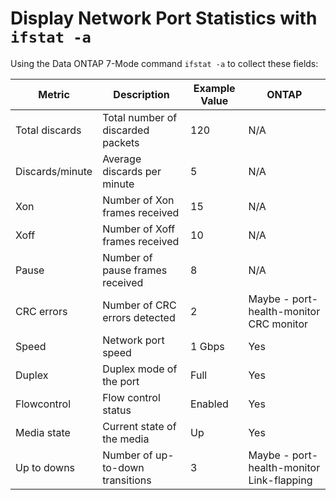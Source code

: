# Display Network Port Statistics with `ifstat -a`

Using the Data ONTAP 7-Mode command `ifstat -a` to collect these fields:

| Metric            | Description                     | Example Value | ONTAP |
|--------------------|---------------------------------|---------------| ----- |
| Total discards     | Total number of discarded packets | 120          | N/A |
| Discards/minute    | Average discards per minute     | 5             | N/A |
| Xon               | Number of Xon frames received   | 15            | N/A |
| Xoff              | Number of Xoff frames received  | 10            | N/A |
| Pause             | Number of pause frames received | 8             | N/A |
| CRC errors        | Number of CRC errors detected   | 2             | Maybe - port-health-monitor CRC monitor |
| Speed             | Network port speed              | 1 Gbps        | Yes |
| Duplex            | Duplex mode of the port         | Full          | Yes |
| Flowcontrol       | Flow control status             | Enabled       | Yes |
| Media state       | Current state of the media      | Up            | Yes |
| Up to downs       | Number of up-to-down transitions | 3            | Maybe - port-health-monitor Link-flapping |


